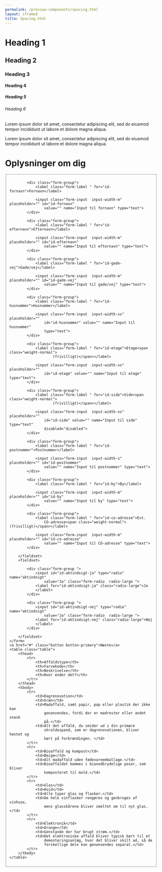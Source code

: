 ```yaml
--- 
permalink: /preview-components/spacing.html
layout: iframed 
title: Spacing.html
---
```

<div class="container">
    <h1>Heading 1</h1>
    <h2>Heading 2</h2>
    <h3>Heading 3</h3>
    <h4>Heading 4</h4>
    <h5>Heading 5</h5>
    <h6>Heading 6</h6>
    <p class="font-lead">Lorem ipsum dolor sit amet, consectetur
        adipiscing elit, sed do eiusmod tempor incididunt ut labore et
        dolore magna aliqua. </p>
    <p>Lorem ipsum dolor sit amet, consectetur adipiscing elit, sed do
        eiusmod tempor incididunt ut labore et dolore magna aliqua.</p>
    <h1>Oplysninger om dig</h1>
    <form class="form">
        <fieldset>

            <div class="form-group">
                <label class="form-label " for="id-fornavn">Fornavn</label>

                <input class="form-input  input-width-m" placeholder="" id="id-fornavn"
                    value="" name="Input til fornavn" type="text">
            </div>

            <div class="form-group">
                <label class="form-label " for="id-efternavn">Efternavn</label>

                <input class="form-input  input-width-m" placeholder="" id="id-efternavn"
                    value="" name="Input til efternavn" type="text">
            </div>

            <div class="form-group">
                <label class="form-label " for="id-gade-vej">Gade/vej</label>

                <input class="form-input  input-width-m" placeholder="" id="id-gade-vej"
                    value="" name="Input til gade/vej" type="text">
            </div>

            <div class="form-group">
                <label class="form-label " for="id-husnummer">Husnummer</label>

                <input class="form-input  input-width-xs" placeholder=""
                    id="id-husnummer" value="" name="Input til husnummer"
                    type="text">
            </div>

            <div class="form-group">
                <label class="form-label " for="id-etage">Etage<span class="weight-normal">
                        (frivilligt)</span></label>

                <input class="form-input  input-width-xs" placeholder=""
                    id="id-etage" value="" name="Input til etage" type="text">
            </div>

            <div class="form-group">
                <label class="form-label " for="id-side">Side<span class="weight-normal">
                        (frivilligt)</span></label>

                <input class="form-input  input-width-xs" placeholder=""
                    id="id-side" value="" name="Input til side" type="text"
                    disabled="disabled">
            </div>

            <div class="form-group">
                <label class="form-label " for="id-postnummer">Postnummer</label>

                <input class="form-input  input-width-s" placeholder="" id="id-postnummer"
                    value="" name="Input til postnummer" type="text">
            </div>

            <div class="form-group">
                <label class="form-label " for="id-by">By</label>

                <input class="form-input  input-width-m" placeholder="" id="id-by"
                    value="" name="Input til by" type="text">
            </div>

            <div class="form-group">
                <label class="form-label " for="id-co-adresse">Evt.
                    CO-adresse<span class="weight-normal"> (frivilligt)</span></label>

                <input class="form-input  input-width-m" placeholder="" id="id-co-adresse"
                    value="" name="Input til CO-adresse" type="text">
            </div>

        </fieldset>
        <fieldset>

            <div class="form-group ">
                <input id="id-aktindsigt-ja" type="radio" name="aktindsigt"
                    value="Ja" class="form-radio  radio-large ">
                <label for="id-aktindsigt-ja" class="radio-large">Ja
                </label>
            </div>

            <div class="form-group ">
                <input id="id-aktindsigt-nej" type="radio" name="aktindsigt"
                    value="Ja" class="form-radio  radio-large ">
                <label for="id-aktindsigt-nej" class="radio-large">Nej
                </label>
            </div>

        </fieldset>
    </form>
    <a href="#" class="button button-primary">Næste</a>
    <table class="table">
        <thead>
            <tr>
                <th>Affaldstype</th>
                <th>Farvekode</th>
                <th>Beskrivelse</th>
                <th>Hvor ender det?</th>
            </tr>
        </thead>
        <tbody>
            <tr>
                <td>Dagrenovation</td>
                <td>Grøn</td>
                <td>Madaffald, samt papir, pap eller plastik der ikke kan
                    genanvendes, fordi der er madrester eller andet snask
                    på.</td>
                <td>Alt det affald, du smider ud i din primære
                    skraldespand, som er dagrenovationen, bliver hentet og
                    kørt på forbrændingen. </td>
            </tr>
            <tr>
                <td>Bioaffald og kompost</td>
                <td>Beige</td>
                <td>Alt madaffald uden fødevareemballage.</td>
                <td>Bioaffaldet kommes i bionedbrydelige poser, som bliver
                    komposteret til muld.</td>
            </tr>
            <tr>
                <td>Glas</td>
                <td>Hvid</td>
                <td>Alle typer glas og flasker.</td>
                <td>De hele vinflasker rengøres og genbruges af vinhuse,
                    mens glasskårene bliver smeltet om til nyt glas.</td>
            </tr>
            <tr>
                <td>Elektronik</td>
                <td>Orange</td>
                <td>Genstande der har brugt strøm.</td>
                <td>Det elektroniske affald bliver typisk kørt til et
                    demonteringsanlæg, hvor det bliver skilt ad, så de
                    forskellige dele kan genanvendes separat.</td>
            </tr>
        </tbody>
    </table>
</div>